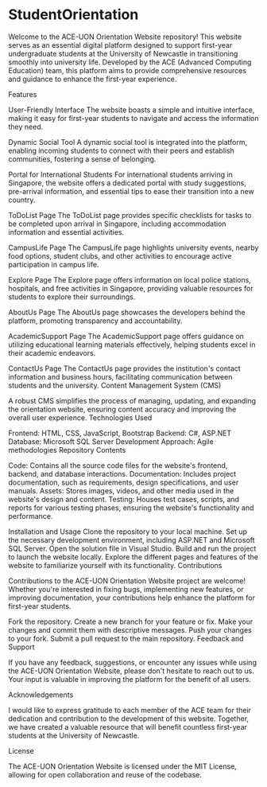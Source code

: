 # StudentOrientation

Welcome to the ACE-UON Orientation Website repository! This website serves as an essential digital platform designed to support first-year undergraduate students at the University of Newcastle in transitioning smoothly into university life. Developed by the ACE (Advanced Computing Education) team, this platform aims to provide comprehensive resources and guidance to enhance the first-year experience.

Features

User-Friendly Interface
The website boasts a simple and intuitive interface, making it easy for first-year students to navigate and access the information they need.

Dynamic Social Tool
A dynamic social tool is integrated into the platform, enabling incoming students to connect with their peers and establish communities, fostering a sense of belonging.

Portal for International Students
For international students arriving in Singapore, the website offers a dedicated portal with study suggestions, pre-arrival information, and essential tips to ease their transition into a new country.

ToDoList Page
The ToDoList page provides specific checklists for tasks to be completed upon arrival in Singapore, including accommodation information and essential activities.

CampusLife Page
The CampusLife page highlights university events, nearby food options, student clubs, and other activities to encourage active participation in campus life.

Explore Page
The Explore page offers information on local police stations, hospitals, and free activities in Singapore, providing valuable resources for students to explore their surroundings.

AboutUs Page
The AboutUs page showcases the developers behind the platform, promoting transparency and accountability.

AcademicSupport Page
The AcademicSupport page offers guidance on utilizing educational learning materials effectively, helping students excel in their academic endeavors.

ContactUs Page
The ContactUs page provides the institution's contact information and business hours, facilitating communication between students and the university.
Content Management System (CMS)

A robust CMS simplifies the process of managing, updating, and expanding the orientation website, ensuring content accuracy and improving the overall user experience.
Technologies Used

Frontend: HTML, CSS, JavaScript, Bootstrap
Backend: C#, ASP.NET
Database: Microsoft SQL Server
Development Approach: Agile methodologies
Repository Contents

Code: Contains all the source code files for the website's frontend, backend, and database interactions.
Documentation: Includes project documentation, such as requirements, design specifications, and user manuals.
Assets: Stores images, videos, and other media used in the website's design and content.
Testing: Houses test cases, scripts, and reports for various testing phases, ensuring the website's functionality and performance.

Installation and Usage
Clone the repository to your local machine.
Set up the necessary development environment, including ASP.NET and Microsoft SQL Server.
Open the solution file in Visual Studio.
Build and run the project to launch the website locally.
Explore the different pages and features of the website to familiarize yourself with its functionality.
Contributions

Contributions to the ACE-UON Orientation Website project are welcome! Whether you're interested in fixing bugs, implementing new features, or improving documentation, your contributions help enhance the platform for first-year students.

Fork the repository.
Create a new branch for your feature or fix.
Make your changes and commit them with descriptive messages.
Push your changes to your fork.
Submit a pull request to the main repository.
Feedback and Support

If you have any feedback, suggestions, or encounter any issues while using the ACE-UON Orientation Website, please don't hesitate to reach out to us. Your input is valuable in improving the platform for the benefit of all users.

Acknowledgements

I would like to express gratitude to each member of the ACE team for their dedication and contribution to the development of this website. Together, we have created a valuable resource that will benefit countless first-year students at the University of Newcastle.

License

The ACE-UON Orientation Website is licensed under the MIT License, allowing for open collaboration and reuse of the codebase.
